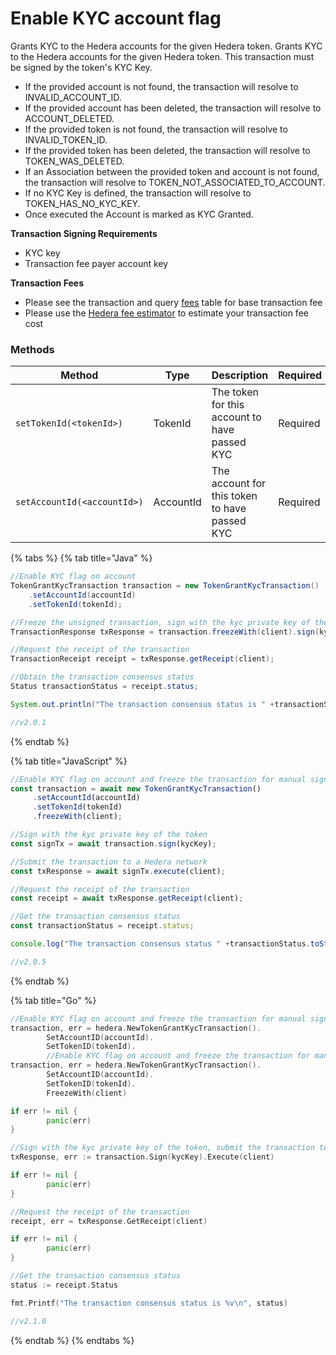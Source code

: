 # Enable KYC account flag

Grants KYC to the Hedera accounts for the given Hedera token. Grants KYC to the Hedera accounts for the given Hedera token. This transaction must be signed by the token's KYC Key.

* If the provided account is not found, the transaction will resolve to INVALID\_ACCOUNT\_ID.
* If the provided account has been deleted, the transaction will resolve to ACCOUNT\_DELETED.
* If the provided token is not found, the transaction will resolve to INVALID\_TOKEN\_ID.
* If the provided token has been deleted, the transaction will resolve to TOKEN\_WAS\_DELETED.
* If an Association between the provided token and account is not found, the transaction will resolve to TOKEN\_NOT\_ASSOCIATED\_TO\_ACCOUNT.
* If no KYC Key is defined, the transaction will resolve to TOKEN\_HAS\_NO\_KYC\_KEY.
* Once executed the Account is marked as KYC Granted.

**Transaction Signing Requirements**

* KYC key
* Transaction fee payer account key

**Transaction Fees**

* Please see the transaction and query [fees](../../../networks/mainnet/fees/#transaction-and-query-fees) table for base transaction fee
* Please use the [Hedera fee estimator](https://hedera.com/fees) to estimate your transaction fee cost

### Methods

| Method                            | Type      | Description                                   | Required |
| --------------------------------- | --------- | --------------------------------------------- | -------- |
| `setTokenId(<tokenId>)`     | TokenId   | The token for this account to have passed KYC | Required |
| `setAccountId(<accountId>)` | AccountId | The account for this token to have passed KYC | Required |

{% tabs %}
{% tab title="Java" %}
```java
//Enable KYC flag on account
TokenGrantKycTransaction transaction = new TokenGrantKycTransaction()
    .setAccountId(accountId)
    .setTokenId(tokenId);

//Freeze the unsigned transaction, sign with the kyc private key of the token, submit the transaction to a Hedera network
TransactionResponse txResponse = transaction.freezeWith(client).sign(kycKey).execute(client);

//Request the receipt of the transaction
TransactionReceipt receipt = txResponse.getReceipt(client);

//Obtain the transaction consensus status
Status transactionStatus = receipt.status;

System.out.println("The transaction consensus status is " +transactionStatus);

//v2.0.1
```
{% endtab %}

{% tab title="JavaScript" %}
```javascript
//Enable KYC flag on account and freeze the transaction for manual signing
const transaction = await new TokenGrantKycTransaction()
     .setAccountId(accountId)
     .setTokenId(tokenId)
     .freezeWith(client);

//Sign with the kyc private key of the token
const signTx = await transaction.sign(kycKey);

//Submit the transaction to a Hedera network    
const txResponse = await signTx.execute(client);

//Request the receipt of the transaction
const receipt = await txResponse.getReceipt(client);

//Get the transaction consensus status
const transactionStatus = receipt.status;

console.log("The transaction consensus status " +transactionStatus.toString());

//v2.0.5
```
{% endtab %}

{% tab title="Go" %}
```go
//Enable KYC flag on account and freeze the transaction for manual signing
transaction, err = hedera.NewTokenGrantKycTransaction().
        SetAccountID(accountId).
        SetTokenID(tokenId).
        //Enable KYC flag on account and freeze the transaction for manual signing
transaction, err = hedera.NewTokenGrantKycTransaction().
        SetAccountID(accountId).
        SetTokenID(tokenId).
        FreezeWith(client)

if err != nil {
        panic(err)
}

//Sign with the kyc private key of the token, submit the transaction to a Hedera network
txResponse, err := transaction.Sign(kycKey).Execute(client)

if err != nil {
        panic(err)
}

//Request the receipt of the transaction
receipt, err = txResponse.GetReceipt(client)

if err != nil {
        panic(err)
}

//Get the transaction consensus status
status := receipt.Status

fmt.Printf("The transaction consensus status is %v\n", status)

//v2.1.0
```
{% endtab %}
{% endtabs %}
